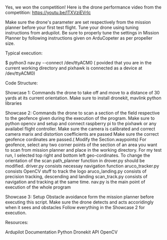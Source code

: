 Yes, we won the competition! Here is the drone performance video from the competition: https://youtu.be/lTXVziEVrIc

Make sure the drone's parameter are set respectively from the mission planner before your first test flight.
Tune your drone using tuning instructions from ardupilot. Be sure to properly tune the settings in Mission Planner by following instructions given on ArduCopeter as per propeller size.



Typical execution:

$ python3 nav.py --connect /dev/ttyACM0
( povided that you are in the current working directory and pixhawk is connected as a device at /dev/ttyACM0)



Code Structure:

Showcase 1: Commands the drone to take off and move to a distance of 30 yards at its current orientation.
            Make sure to install dronekit, mavlink python libraries

Showcase 2: Commands the drone to scan a section of the field respective to the geofence given during the execution of the program.
            Make sure to python opencv and setup and connect raspberry pi to the pixhawk or any availabel flight controller.
            Make sure the camera is calibrated and correct camera marix and distortion coefficients are passed
            Make sure the correct geofence cordinates are passed.( Modify the Section.waypoints)
            For geofence, select any two corner points of the section of an area you want to scan from mission planner and place in the working directory.
            For my test run, I selected top right and bottom left geo-cordinates.
            To change the orientation of the scan path_planner function in drover.py should be modified.
            driver.py consists necessay navigation function
            aruco_tracker.py consists OpenCV stuff to track the logo
            aruco_landing.py consists of precision tracking, descending and landing
            scan_track.py consists of navigation and tracking at the same time.
            nav.py is the main point of execution of the whole program


Showcase 3: Setup Obstacle avoidance form the mission planner before executing this script.
            Make sure the drone detects and acts accoridingly when it sees and obstacles
            Follow everything in the Showcase 2 for execution.


Resources: 

Ardupilot Documentation
Python Dronekit API
OpenCV
